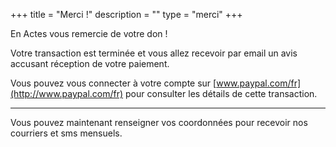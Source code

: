 +++
title = "Merci !"
description = ""
type = "merci"
+++

En Actes vous remercie de votre don !

Votre transaction est terminée et vous allez recevoir par email un avis accusant réception de votre paiement.

Vous pouvez vous connecter à votre compte sur [www.paypal.com/fr](http://www.paypal.com/fr)  pour consulter les détails de cette transaction.

---

Vous pouvez maintenant renseigner vos coordonnées pour recevoir nos courriers et sms mensuels.
